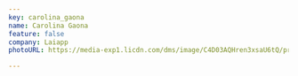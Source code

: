 ```yaml
---
key: carolina_gaona
name: Carolina Gaona 
feature: false
company: Laiapp
photoURL: https://media-exp1.licdn.com/dms/image/C4D03AQHren3xsaU6tQ/profile-displayphoto-shrink_200_200/0/1643930994145?e=1651708800&v=beta&t=Eer9GTUIcsuJIlsj_7_dzvf7nSGWHnYknMLWDVltdlU

---
```

